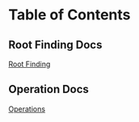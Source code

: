 # Table of Contents
## Root Finding Docs
[Root Finding](/rootfinding)
## Operation Docs
[Operations](/operations)
